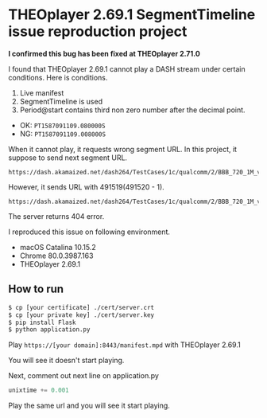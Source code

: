 # THEOplayer 2.69.1 SegmentTimeline issue reproduction project

**I confirmed this bug has been fixed at THEOplayer 2.71.0**

I found that THEOplayer 2.69.1 cannot play a DASH stream under certain conditions.
Here is conditions.
1. Live manifest
2. SegmentTimeline is used
3. Period@start contains third non zero number after the decimal point.
  + OK: `PT1587091109.080000S`
  + NG: `PT1587091109.008000S`

When it cannot play, it requests wrong segment URL.
In this project, it suppose to send next segment URL.
```
https://dash.akamaized.net/dash264/TestCases/1c/qualcomm/2/BBB_720_1M_video_491520.mp4
```

However, it sends URL with 491519(491520 - 1).
```
https://dash.akamaized.net/dash264/TestCases/1c/qualcomm/2/BBB_720_1M_video_491519.mp4
```

The server returns 404 error.

I reproduced this issue on following environment.
+ macOS Catalina 10.15.2
+ Chrome 80.0.3987.163
+ THEOplayer 2.69.1

## How to run

```sh
$ cp [your certificate] ./cert/server.crt
$ cp [your private key] ./cert/server.key
$ pip install Flask
$ python application.py
```

Play `https://[your domain]:8443/manifest.mpd` with THEOplayer 2.69.1

You will see it doesn't start playing.

Next, comment out next line on application.py

```application.py
unixtime += 0.001
```

Play the same url and you will see it start playing.
